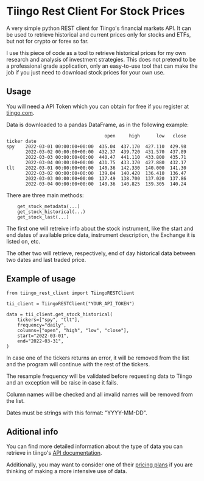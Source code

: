 # Tiingo Rest Client For Stock Prices

A very simple python REST client for Tiingo's financial markets API. It can be used to retrieve historical and current prices only for stocks and ETFs, but not for crypto or forex so far.

I use this piece of code as a  tool to retrieve historical prices for my own research and analysis of investment strategies. This does not pretend to be a professional grade application, only an easy-to-use tool that can make the job if you just need to download stock prices for your own use.

## Usage

You will need a API Token which you can obtain for free if you register at [tiingo.com](https://tiingo.com).

Data is downloaded to a pandas DataFrame, as in the following example:

                                        open     high      low   close
    ticker date
    spy    2022-03-01 00:00:00+00:00  435.04  437.170  427.110  429.98
           2022-03-02 00:00:00+00:00  432.37  439.720  431.570  437.89
           2022-03-03 00:00:00+00:00  440.47  441.110  433.800  435.71
           2022-03-04 00:00:00+00:00  431.75  433.370  427.880  432.17
    tlt    2022-03-01 00:00:00+00:00  140.36  142.330  140.000  141.30
           2022-03-02 00:00:00+00:00  139.84  140.420  136.410  136.47
           2022-03-03 00:00:00+00:00  137.49  138.700  137.020  137.86
           2022-03-04 00:00:00+00:00  140.36  140.825  139.305  140.24

There are three main methods:  

        get_stock_metadata(...)
        get_stock_historical(...)
        get_stock_last(...)

The first one will retreive info about the stock instrument, like the start and end dates of available price data, instrument description, the Exchange it is listed on, etc.

The other two will retrieve, respectively, end of day historical data between two dates and last traded price.

## Example of usage

    from tiingo_rest_client import TiingoRESTClient

    tii_client = TiingoRESTClient("YOUR_API_TOKEN")

    data = tii_client.get_stock_historical(
        tickers=["spy", "tlt"],
        frequency="daily",
        columns=["open", "high", "low", "close"],
        start="2022-03-01",
        end="2022-03-31",
    )

In case one of the tickers returns an error, it will be removed from the list and the program will continue with the rest of the tickers.  

The resample frequency will be validated before requesting data to Tiingo and an exception will be raise in case it fails.  

Column names will be checked and all invalid names will be removed from the list.

Dates must be strings with this format: "YYYY-MM-DD".

## Aditional info

You can find more detailed information about the type of data you can retrieve in tiingo's [API documentation](https://api.tiingo.com/documentation/general/overview).

Additionally, you may want to consider one of their [pricing plans](https://api.tiingo.com/about/pricing) if you are thinking of making a more intensive use of data.
